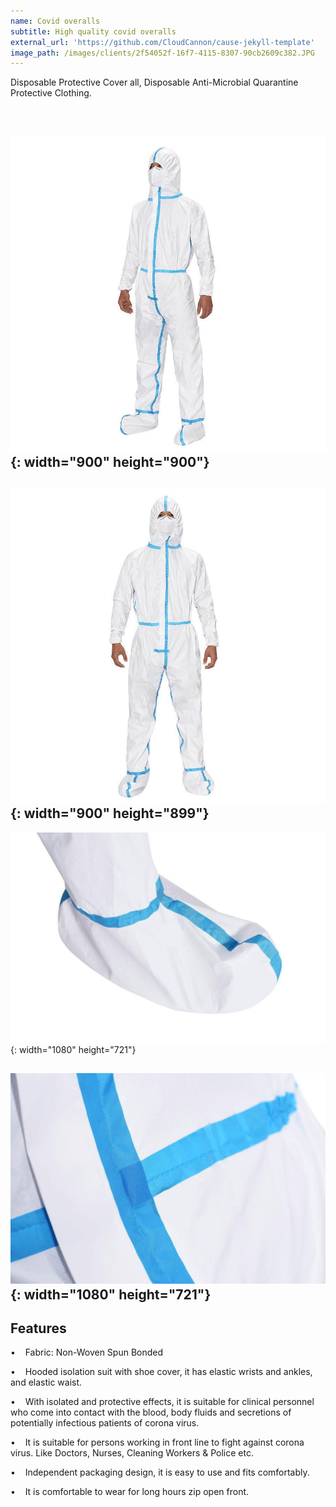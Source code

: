 ```yaml
---
name: Covid overalls
subtitle: High quality covid overalls
external_url: 'https://github.com/CloudCannon/cause-jekyll-template'
image_path: /images/clients/2f54052f-16f7-4115-8307-90cb2609c382.JPG
---
```


Disposable Protective Cover all, Disposable Anti-Microbial Quarantine Protective Clothing.

&nbsp;

## ![](/uploads/2f54052f-16f7-4115-8307-90cb2609c382.JPG){: width="900" height="900"}

## ![](/uploads/4dd2ff58-9ad0-4307-8965-f94cb3312a9e.JPG){: width="900" height="899"}

![](/uploads/bbc2742b-bf3b-47ab-917f-a4652fecb0fd.JPG){: width="1080" height="721"}

## ![](/uploads/d2933b42-a4f7-42f9-9f84-bcbf58ecdb66.JPG){: width="1080" height="721"}

## Features

• &nbsp; &nbsp;Fabric: Non-Woven Spun Bonded

• &nbsp; &nbsp;Hooded isolation suit with shoe cover, it has elastic wrists and ankles, and elastic waist.

• &nbsp; &nbsp;With isolated and protective effects, it is suitable for clinical personnel who come into contact with the blood, body fluids and secretions of potentially infectious patients of corona virus.

• &nbsp; &nbsp;It is suitable for persons working in front line to fight against corona virus. Like Doctors, Nurses, Cleaning Workers & Police etc.

• &nbsp; &nbsp;Independent packaging design, it is easy to use and fits comfortably.

• &nbsp; &nbsp;It is comfortable to wear for long hours zip open front.